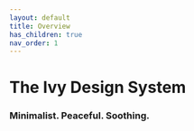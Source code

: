 ```yaml
---
layout: default
title: Overview
has_children: true
nav_order: 1
---
```


# The Ivy Design System
### Minimalist. Peaceful. Soothing.